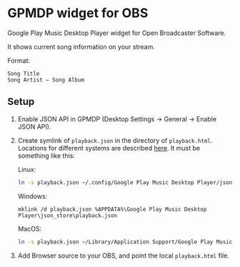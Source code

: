 # GPMDP widget for OBS
Google Play Music Desktop Player widget for Open Broadcaster Software.

It shows current song information on your stream.

Format:
```
Song Title
Song Artist — Song Album
```

## Setup
1. Enable JSON API in GPMDP (Desktop Settings → General → Enable JSON API).

2. Create symlink of `playback.json` in the directory of `playback.html`. Locations for different systems are described [here](https://github.com/MarshallOfSound/Google-Play-Music-Desktop-Player-UNOFFICIAL-/blob/master/docs/PlaybackAPI.md). It must be something like this:

    Linux:
    ```bash
    ln -s playback.json ~/.config/Google Play Music Desktop Player/json_store/playback.json
    ``` 

    Windows:
    ```
    mklink /d playback.json %APPDATA%\Google Play Music Desktop Player\json_store\playback.json 
    ```

    MacOS:
    ```bash
    ln -s playback.json ~/Library/Application Support/Google Play Music Desktop Player/json_store/playback.json
    ``` 

3. Add Browser source to your OBS, and point the local `playback.html` file.
